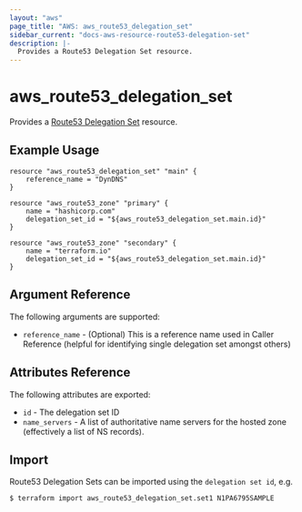 ```yaml
---
layout: "aws"
page_title: "AWS: aws_route53_delegation_set"
sidebar_current: "docs-aws-resource-route53-delegation-set"
description: |-
  Provides a Route53 Delegation Set resource.
---
```


# aws\_route53\_delegation_set

Provides a [Route53 Delegation Set](https://docs.aws.amazon.com/Route53/latest/APIReference/actions-on-reusable-delegation-sets.html) resource.

## Example Usage

```
resource "aws_route53_delegation_set" "main" {
    reference_name = "DynDNS"
}

resource "aws_route53_zone" "primary" {
    name = "hashicorp.com"
    delegation_set_id = "${aws_route53_delegation_set.main.id}"
}

resource "aws_route53_zone" "secondary" {
    name = "terraform.io"
    delegation_set_id = "${aws_route53_delegation_set.main.id}"
}
```

## Argument Reference

The following arguments are supported:

* `reference_name` - (Optional) This is a reference name used in Caller Reference
  (helpful for identifying single delegation set amongst others)

## Attributes Reference

The following attributes are exported:

* `id` - The delegation set ID
* `name_servers` - A list of authoritative name servers for the hosted zone
  (effectively a list of NS records).



## Import

Route53 Delegation Sets can be imported using the `delegation set id`, e.g.

```
$ terraform import aws_route53_delegation_set.set1 N1PA6795SAMPLE
```